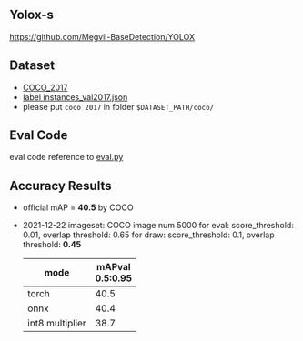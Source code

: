 ## Yolox-s

<https://github.com/Megvii-BaseDetection/YOLOX>

## Dataset

* [COCO_2017](http://images.cocodataset.org/zips/val2017.zip )
* [label instances_val2017.json](http://images.cocodataset.org/annotations/stuff_annotations_trainval2017.zip)
* please put `coco 2017` in folder `$DATASET_PATH/coco/`

## Eval Code

eval code reference to [eval.py](https://github.com/Megvii-BaseDetection/YOLOX/blob/main/tools/eval.py)

## Accuracy Results

* official mAP = **40.5** by COCO

- 2021-12-22
  imageset: COCO image num 5000
  for eval:
  score_threshold: 0.01, overlap threshold: 0.65
  for draw:
  score_threshold: 0.1, overlap threshold: **0.45**

  | mode            | mAPval<br/>0.5:0.95 |
  | --------------- | ------------------- |
  | torch           | 40.5                |
  | onnx            | 40.4                |
  | int8 multiplier | 38.7                |